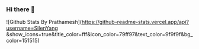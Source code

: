 ### Hi there 👋

<!--
**SilenYang/SilenYang** is a ✨ _special_ ✨ repository because its `README.md` (this file) appears on your GitHub profile.

Here are some ideas to get you started:

- 🔭 I’m currently working on ...
- 🌱 I’m currently learning ...
- 👯 I’m looking to collaborate on ...
- 🤔 I’m looking for help with ...
- 💬 Ask me about ...
- 📫 How to reach me: ...
- 😄 Pronouns: ...
- ⚡ Fun fact: ...
-->
![Github Stats By Prathamesh](https://github-readme-stats.vercel.app/api?username=SilenYang
&show_icons=true&title_color=fff&icon_color=79ff97&text_color=9f9f9f&bg_color=151515)  
</br>
